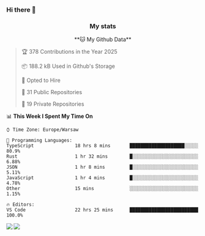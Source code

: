 ### Hi there 👋

<!--
**DamianKocjan/DamianKocjan** is a ✨ _special_ ✨ repository because its `README.md` (this file) appears on your GitHub profile.

Here are some ideas to get you started:

- 🔭 I’m currently working on ...
- 🌱 I’m currently learning ...
- 👯 I’m looking to collaborate on ...
- 🤔 I’m looking for help with ...
- 💬 Ask me about ...
- 📫 How to reach me: ...
- 😄 Pronouns: ...
- ⚡ Fun fact: ...
-->

<h3 align="center">My stats</h3>

<p align="center">
    <!--START_SECTION:waka-->
**🐱 My Github Data** 

> 🏆 378 Contributions in the Year 2025
 > 
> 📦 188.2 kB Used in Github's Storage 
 > 
> 💼 Opted to Hire
 > 
> 📜 31 Public Repositories 
 > 
> 🔑 19 Private Repositories  
 > 
📊 **This Week I Spent My Time On** 

```text
⌚︎ Time Zone: Europe/Warsaw

💬 Programming Languages: 
TypeScript               18 hrs 8 mins       ████████████████████░░░░░   80.9% 
Rust                     1 hr 32 mins        █░░░░░░░░░░░░░░░░░░░░░░░░   6.88% 
JSON                     1 hr 8 mins         █░░░░░░░░░░░░░░░░░░░░░░░░   5.11% 
JavaScript               1 hr 4 mins         █░░░░░░░░░░░░░░░░░░░░░░░░   4.78% 
Other                    15 mins             ░░░░░░░░░░░░░░░░░░░░░░░░░   1.15%

🔥 Editors: 
VS Code                  22 hrs 25 mins      █████████████████████████   100.0%

```


<!--END_SECTION:waka-->
</p>

<img align="left" src="https://github-readme-stats.vercel.app/api?username=DamianKocjan&&layout=compact&count_private=true&show_icons=true&hide_border=true&include_all_commits=true&bg_color=0D1117&title_color=FFFFFF&text_color=FFFFFF&icon_color=FFFFFF">
<img align="left" src="https://github-readme-stats.vercel.app/api/top-langs/?username=DamianKocjan&layout=compact&hide_border=true&card_width=250&bg_color=0D1117&title_color=FFFFFF&text_color=FFFFFF&icon_color=FFFFFF">
